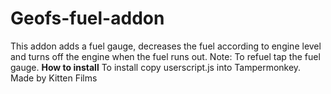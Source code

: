 # Geofs-fuel-addon

This addon adds a fuel gauge, decreases the fuel according to engine level and turns off the engine when the fuel runs out.
Note: To refuel tap the fuel gauge.
**How to install**
To install copy userscript.js into Tampermonkey. Made by Kitten Films
